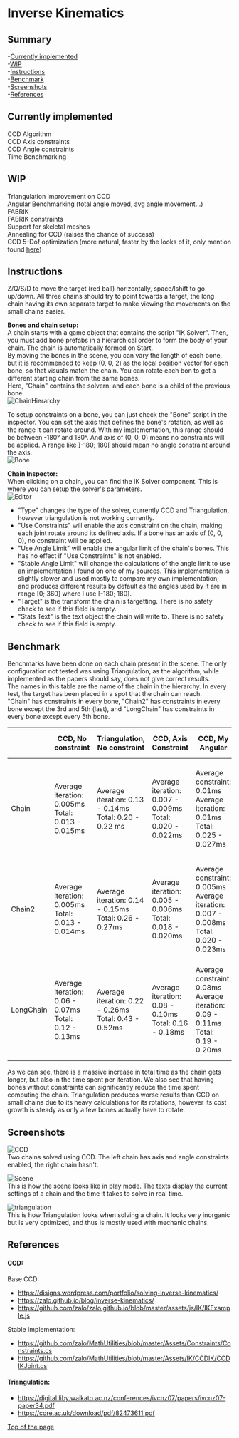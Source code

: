# Inverse Kinematics

## <h2 id="top">Summary</h2>
-[Currently implemented](#implements)  
-[WIP](#wip)  
-[Instructions](#instructions)  
-[Benchmark](#benchmark)  
-[Screenshots](#screens)  
-[References](#references)  


## <h2 id="implements">Currently implemented</h2>
CCD Algorithm  
CCD Axis constraints  
CCD Angle constraints  
Time Benchmarking  

## <h2 id="wip">WIP</h2>
Triangulation improvement on CCD  
Angular Benchmarking (total angle moved, avg angle movement...)  
FABRIK  
FABRIK constraints  
Support for skeletal meshes  
Annealing for CCD (raises the chance of success)  
CCD 5-Dof optimization (more natural, faster by the looks of it, only mention found [here](https://zalo.github.io/blog/inverse-kinematics/#bonus-direction))  

## <h2 id="instructions">Instructions</h2>
Z/Q/S/D to move the target (red ball) horizontally, space/lshift to go up/down. All three chains should try to point towards a target, the long chain having its own separate target to make viewing the movements on the small chains easier.  

**Bones and chain setup:**  
A chain starts with a game object that contains the script "IK Solver". Then, you must add bone prefabs in a hierarchical order to form the body of your chain. The chain is automatically formed on Start.  
By moving the bones in the scene, you can vary the length of each bone, but it is recommended to keep (0, 0, 2) as the local position vector for each bone, so that visuals match the chain. You can rotate each bon to get a different starting chain from the same bones.  
Here, "Chain" contains the solvern, and each bone is a child of the previous bone.  
![ChainHierarchy](ReadMeResources/chainHierarchy.png)   

To setup constraints on a bone, you can just check the "Bone" script in the inspector. You can set the axis that defines the bone's rotation, as well as the range it can rotate around. With my implementation, this range should be between -180° and 180°. And axis of (0, 0, 0) means no constraints will be applied. A range like ]-180; 180[ should mean no angle constraint around the axis.  
![Bone](ReadMeResources/bone.png)   


**Chain Inspector:**  
When clicking on a chain, you can find the IK Solver component. This is where you can setup the solver's parameters.  
![Editor](ReadMeResources/editor.png)  
- "Type" changes the type of the solver, currently CCD and Triangulation, however triangulation is not working currently.  
- "Use Constraints" will enable the axis constraint on the chain, making each joint rotate around its defined axis. If a bone has an axis of (0, 0, 0), no constraint will be applied.  
- "Use Angle Limit" will enable the angular limit of the chain's bones. This has no effect if "Use Constraints" is not enabled.  
- "Stable Angle Limit" will change the calculations of the angle limit to use an implementation I found on one of my sources. This implementation is slightly slower and used mostly to compare my own implementation, and produces different results by default as the angles used by it are in range [0; 360] where I use [-180; 180].  
- "Target" is the transform the chain is targetting. There is no safety check to see if this field is empty.  
- "Stats Text" is the text object the chain will write to. There is no safety check to see if this field is empty.  

## <h2 id="benchmark">Benchmark</h2>

Benchmarks have been done on each chain present in the scene. The only configuration not tested was using Triangulation, as the algorithm, while implemented as the papers should say, does not give correct results.  
The names in this table are the name of the chain in the hierarchy. In every test, the target has been placed in a spot that the chain can reach.  
"Chain" has constraints in every bone, "Chain2" has constraints in every bone except the 3rd and 5th (last), and "LongChain" has constraints in every bone except every 5th bone.  

|           | CCD, No constraint                                       | Triangulation, No constraint                              | CCD, Axis Constraint                                         | CCD, My Angular                                                                             | CCD, Angular Stable                                                                                 |
|-----------|----------------------------------------------------------|-----------------------------------------------------------|--------------------------------------------------------------|---------------------------------------------------------------------------------------------|-----------------------------------------------------------------------------------------------------|
| Chain     | Average iteration: 0.005ms<br>Total: 0.013 - 0.015ms     | Average iteration: 0.13 - 0.14ms<br>Total: 0.20 - 0.22 ms | Average iteration: 0.007 - 0.009ms<br>Total: 0.020 - 0.022ms | Average constraint: 0.01ms<br>Average iteration: 0.01ms<br>Total: 0.025 - 0.027ms           | Average constraint: 0.010 - 0.012ms<br>Average iteration: 0.010 - 0.012ms<br>Total: 0.025 - 0.030ms |
| Chain2    | Average iteration: 0.005ms<br>Total: 0.013 - 0.014ms     | Average iteration: 0.14 - 0.15ms<br>Total: 0.26 - 0.27ms  | Average iteration: 0.005 - 0.006ms<br>Total: 0.018 - 0.020ms | Average constraint: 0.005ms<br>Average iteration: 0.007 - 0.008ms<br>Total: 0.020 - 0.023ms | Average constraint: 0.005 - 0.006ms<br>Average iteration: 0.007 - 0.008ms<br>Total: 0.021 - 0.024ms |
| LongChain | Average iteration: 0.06 - 0.07ms<br>Total: 0.12 - 0.13ms | Average iteration: 0.22 - 0.26ms<br>Total: 0.43 - 0.52ms  | Average iteration: 0.08 - 0.10ms<br>Total: 0.16 - 0.18ms     | Average constraint: 0.08ms<br>Average iteration: 0.09 - 0.11ms<br>Total: 0.19 - 0.20ms      | Average constraint: 0.09 - 0.10ms<br>Average iteration: 0.11 - 0.12ms<br>Total: 0.22 - 0.23ms       |  

As we can see, there is a massive increase in total time as the chain gets longer, but also in the time spent per iteration. We also see that having bones without constraints can significantly reduce the time spent computing the chain. Triangulation produces worse results than CCD on small chains due to its heavy calculations for its rotations, however its cost growth is steady as only a few bones actually have to rotate.  

## <h2 id="screens">Screenshots</h2>

![CCD](ReadMeResources/CCD.png)  
Two chains solved using CCD. The left chain has axis and angle constraints enabled, the right chain hasn't.    

![Scene](ReadMeResources/scene.png)  
This is how the scene looks like in play mode. The texts display the current settings of a chain and the time it takes to solve in real time.  

![triangulation](ReadMeResources/triangulation.png)  
This is how Triangulation looks when solving a chain. It looks very inorganic but is very optimized, and thus is mostly used with mechanic chains.

## <h2 id="references">References</h2>

#### CCD:  
Base CCD:  
- https://disigns.wordpress.com/portfolio/solving-inverse-kinematics/  
- https://zalo.github.io/blog/inverse-kinematics/  
- https://github.com/zalo/zalo.github.io/blob/master/assets/js/IK/IKExample.js  

Stable Implementation:
- https://github.com/zalo/MathUtilities/blob/master/Assets/Constraints/Constraints.cs  
- https://github.com/zalo/MathUtilities/blob/master/Assets/IK/CCDIK/CCDIKJoint.cs  

#### Triangulation:  
- https://digital.liby.waikato.ac.nz/conferences/ivcnz07/papers/ivcnz07-paper34.pdf  
- https://core.ac.uk/download/pdf/82473611.pdf  

[Top of the page](#top)
